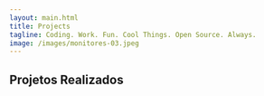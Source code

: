 ```yaml
---
layout: main.html
title: Projects
tagline: Coding. Work. Fun. Cool Things. Open Source. Always.
image: /images/monitores-03.jpeg
---
```


## Projetos Realizados
